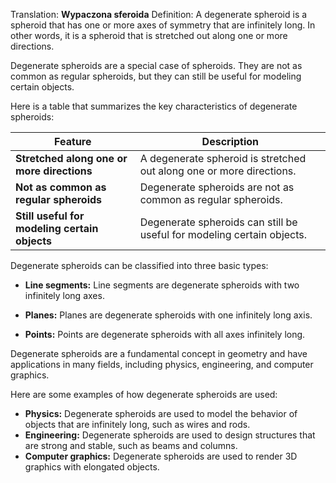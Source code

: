 Translation: **Wypaczona sferoida**
Definition:
A degenerate spheroid is a spheroid that has one or more axes of symmetry that are infinitely long. In other words, it is a spheroid that is stretched out along one or more directions.

Degenerate spheroids are a special case of spheroids. They are not as common as regular spheroids, but they can still be useful for modeling certain objects.

Here is a table that summarizes the key characteristics of degenerate spheroids:

|Feature|Description|
|---|---|
|**Stretched along one or more directions**|A degenerate spheroid is stretched out along one or more directions.|
|**Not as common as regular spheroids**|Degenerate spheroids are not as common as regular spheroids.|
|**Still useful for modeling certain objects**|Degenerate spheroids can still be useful for modeling certain objects.|

Degenerate spheroids can be classified into three basic types:

- **Line segments:** Line segments are degenerate spheroids with two infinitely long axes.
    
- **Planes:** Planes are degenerate spheroids with one infinitely long axis.
    
- **Points:** Points are degenerate spheroids with all axes infinitely long.
    

Degenerate spheroids are a fundamental concept in geometry and have applications in many fields, including physics, engineering, and computer graphics.

Here are some examples of how degenerate spheroids are used:

- **Physics:** Degenerate spheroids are used to model the behavior of objects that are infinitely long, such as wires and rods.
- **Engineering:** Degenerate spheroids are used to design structures that are strong and stable, such as beams and columns.
- **Computer graphics:** Degenerate spheroids are used to render 3D graphics with elongated objects.
